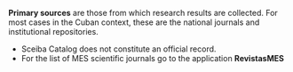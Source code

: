 **Primary sources** are those from which research results are collected. For most cases in the Cuban context, these are the national journals and institutional repositories.

* Sceiba Catalog does not constitute an official record.
* For the list of MES scientific journals go to the application **RevistasMES**
